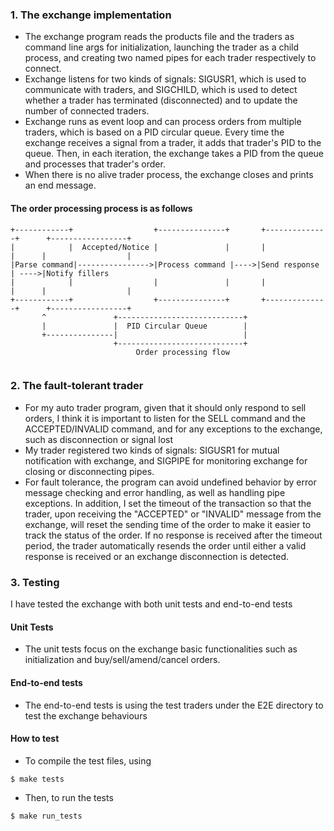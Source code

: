 ### 1. The exchange implementation

 - The exchange program reads the products file and the traders as command line args for initialization, launching the trader as a child process, and creating two named pipes for each trader respectively to connect.
 - Exchange listens for two kinds of signals: SIGUSR1, which is used to communicate with traders, and SIGCHILD, which is used to detect whether a trader has terminated (disconnected) and to update the number of connected traders.
- Exchange runs as event loop and can process orders from multiple traders, which is based on a PID circular queue. Every time the exchange receives a signal from a trader, it adds that trader's PID to the queue. Then, in each iteration, the exchange takes a PID from the queue and processes that trader's order. 
 - When there is no alive trader process, the exchange closes and prints an end message.

  
#### The order processing process is as follows

``` 
+------------+                  +---------------+       +--------------+      +-----------------+
|            |  Accepted/Notice |               |       |              |      |                  |     
|Parse command|---------------->|Process command |---->|Send response  | ---->|Notify fillers 
|            |                  |               |       |              |      |                  |     
+------------+                  +---------------+       +--------------+      +-----------------+
       ^               +----------------------------+                                                    
       |               |  PID Circular Queue        |                                         
       +---------------|							|
					   +----------------------------+ 
                            Order processing flow
                                    
```


### 2. The fault-tolerant trader

- For my auto trader program, given that it should only respond to sell orders, I think it is important to listen for the SELL command and the ACCEPTED/INVALID command, and for any exceptions to the exchange, such as disconnection or signal lost
- My trader registered two kinds of signals: SIGUSR1 for mutual notification with exchange, and SIGPIPE for monitoring exchange for closing or disconnecting pipes.
- For fault tolerance, the program can avoid undefined behavior by error message checking and error handling, as well as handling pipe exceptions. In addition, I set the timeout of the transaction so that the trader, upon receiving the "ACCEPTED" or "INVALID" message from the exchange, will reset the sending time of the order to make it easier to track the status of the order. If no response is received after the timeout period, the trader automatically resends the order until either a valid response is received or an exchange disconnection is detected.


### 3. Testing
I have tested the exchange with both unit tests and end-to-end tests

#### Unit Tests
- The unit tests focus on the exchange basic functionalities such as initialization and buy/sell/amend/cancel orders.

#### End-to-end tests
- The end-to-end tests is using the test traders under the E2E directory to test the exchange behaviours

#### How to test
- To compile the test files, using
```
$ make tests
```

- Then, to run the tests
```
$ make run_tests
```




